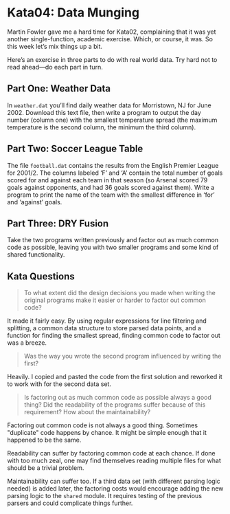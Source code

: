 # Kata04: Data Munging

Martin Fowler gave me a hard time for Kata02, complaining that it was yet
another single-function, academic exercise. Which, or course, it was. So this
week let’s mix things up a bit.

Here’s an exercise in three parts to do with real world data. Try hard not to
read ahead—do each part in turn.

## Part One: Weather Data

In `weather.dat` you’ll find daily weather data for Morristown, NJ for June 2002.
Download this text file, then write a program to output the day number (column
one) with the smallest temperature spread (the maximum temperature is the second
column, the minimum the third column).

## Part Two: Soccer League Table

The file `football.dat` contains the results from the English Premier League for
2001/2. The columns labeled ‘F’ and ‘A’ contain the total number of goals scored
for and against each team in that season (so Arsenal scored 79 goals against
opponents, and had 36 goals scored against them). Write a program to print the
name of the team with the smallest difference in ‘for’ and ‘against’ goals.

## Part Three: DRY Fusion

Take the two programs written previously and factor out as much common code as
possible, leaving you with two smaller programs and some kind of shared
functionality.

## Kata Questions

> To what extent did the design decisions you made when writing the original
> programs make it easier or harder to factor out common code?

It made it fairly easy. By using regular expressions for line filtering and
splitting, a common data structure to store parsed data points, and a function
for finding the smallest spread, finding common code to factor out was a breeze.

> Was the way you wrote the second program influenced by writing the first?

Heavily. I copied and pasted the code from the first solution and reworked it to
work with for the second data set.

> Is factoring out as much common code as possible always a good thing? Did the
> readability of the programs suffer because of this requirement? How about the
> maintainability?

Factoring out common code is not always a good thing. Sometimes "duplicate" code
happens by chance. It might be simple enough that it happened to be the same.

Readability can suffer by factoring common code at each chance. If done with
too much zeal, one may find themselves reading multiple files for what should be
a trivial problem.

Maintainability can suffer too. If a third data set (with different parsing
logic needed) is added later, the factoring costs would encourage adding the new
parsing logic to the `shared` module. It requires testing of the previous
parsers and could complicate things further.
